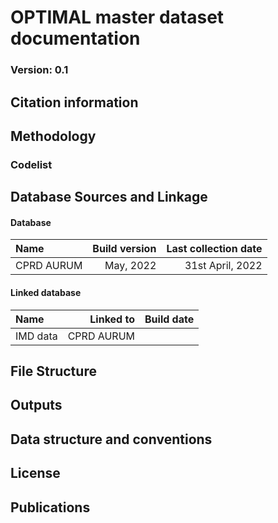 # OPTIMAL master dataset documentation
### Version: 0.1


## Citation information

## Methodology

### Codelist

## Database Sources and Linkage
#### Database
| Name      | Build version | Last collection date |
|:----------|--------------:|---------------------:|
|CPRD AURUM | May, 2022     | 31st April, 2022     |

#### Linked database
| Name    | Linked to  | Build date  |
|:--------|-----------:|------------:|
|IMD data | CPRD AURUM |             |


## File Structure

## Outputs

## Data structure and conventions

## License

## Publications
